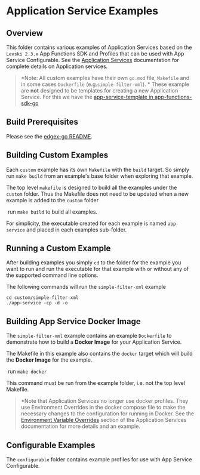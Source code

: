 # Application Service Examples

## Overview

This folder contains various examples of Application Services based on the `Levski 2.3.x` App Functions SDK and Profiles that can be used with App Service Configurable. See the [Application Services](https://docs.edgexfoundry.org/latest/microservices/application/ApplicationServices/) documentation for complete details on Application services.

> *Note: All custom examples have their own `go.mod` file, `Makefile` and in some cases `Dockerfile` (e.g.`simple-filter-xml`). * These example are **not** designed to be templates for creating a new Application Service.  For this we have the [app-service-template in app-functions-sdk-go](https://github.com/edgexfoundry/app-functions-sdk-go/blob/main/app-service-template/README.md)

## Build Prerequisites

Please see the [edgex-go README](https://github.com/edgexfoundry/edgex-go/blob/master/README.md).

## Building Custom Examples

Each `custom` example has its own `Makefile` with the `build` target. So simply run `make build` from an example's base folder when exploring that example.

The top level `makefile` is designed to build all the examples under the `custom` folder. Thus the Makefile does not need to be updated when a new example is added to the `custom` folder

​	run `make build` to build all examples.

For simplicity, the executable created for each example is named `app-service` and placed in each examples sub-folder.

## Running a Custom Example

After building examples you simply `cd` to the folder for the example you want to run and run the executable for that example with or without any of the supported command line options.

The following commands will run the `simple-filter-xml` example

```
cd custom/simple-filter-xml
./app-service -cp -d -o
```

## Building App Service Docker Image

The  `simple-filter-xml` example contains an example `Dockerfile` to demonstrate how to build a **Docker Image** for your Application Service. 

The Makefile in this example also contains the `docker` target which will build the **Docker Image** for the example.

​	run `make docker`

This command must be run from the example folder, i.e. not the top level Makefile.

> *Note that Application Services no longer use docker profiles. They use Environment Overrides in the docker compose file to make the necessary changes to the configuration for running in Docker. See the [Environment Variable Overrides](https://docs.edgexfoundry.org/latest/microservices/application/AdvancedTopics/#environment-variable-overrides) section of the Application Services documentation for more details and an example. 

## Configurable Examples

The `configurable` folder contains example profiles for use with App Service Configurable. 